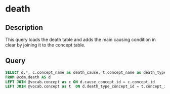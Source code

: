 # death

## Description
This query loads the death table and adds the main causing condition in clear  by joining it to the concept table.

## Query

```sql
SELECT d.*, c.concept_name as death_cause, t.concept_name as death_type
FROM @cdm.death AS d 
LEFT JOIN @vocab.concept as c ON d.cause_concept_id = c.concept_id
LEFT JOIN @vocab.concept as t  ON d.death_type_concept_id = t.concept_id
	
```
